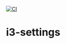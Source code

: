 [![CI](https://github.com/Wmbat/i3-settings/actions/workflows/main-ci.yaml/badge.svg?branch=main)](https://github.com/Wmbat/i3-settings/actions/workflows/main-ci.yaml)

# i3-settings
